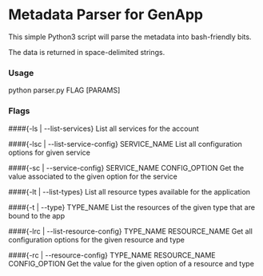# Metadata Parser for GenApp

This simple Python3 script will parse the metadata into bash-friendly bits.

The data is returned in space-delimited strings.

### Usage
python parser.py FLAG [PARAMS]

### Flags
####{-ls | --list-services}
List all services for the account

####{-lsc | --list-service-config} SERVICE_NAME
List all configuration options for given service

####{-sc | --service-config} SERVICE_NAME CONFIG_OPTION
Get the value associated to the given option for the service

####{-lt | --list-types}
List all resource types available for the application

####{-t | --type} TYPE_NAME
List the resources of the given type that are bound to the app

####{-lrc | --list-resource-config} TYPE_NAME RESOURCE_NAME
Get all configuration options for the given resource and type

####{-rc | --resource-config} TYPE_NAME RESOURCE_NAME CONFIG_OPTION
Get the value for the given option of a resource and type
